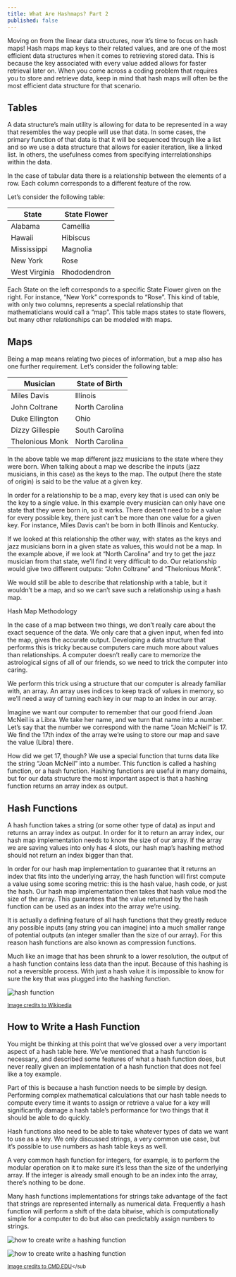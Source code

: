 ```yaml
---
title: What Are Hashmaps? Part 2
published: false
---
```


Moving on from the linear data structures, now it’s time to focus on hash maps! Hash maps map keys to their related values, and are one of the most efficient data structures when it comes to retrieving stored data. This is because the key associated with every value added allows for faster retrieval later on. When you come across a coding problem that requires you to store and retrieve data, keep in mind that hash maps will often be the most efficient data structure for that scenario.

## Tables

A data structure’s main utility is allowing for data to be represented in a way that resembles the way people will use that data. In some cases, the primary function of that data is that it will be sequenced through like a list and so we use a data structure that allows for easier iteration, like a linked list. In others, the usefulness comes from specifying interrelationships within the data.

In the case of tabular data there is a relationship between the elements of a row. Each column corresponds to a different feature of the row. 

Let’s consider the following table:

| State         | State Flower |
| --------------| ------------ |
| Alabama       | Camellia     |
| Hawaii        | Hibiscus     |
| Mississippi   | Magnolia     |
| New York      | Rose         |
| West Virginia | Rhododendron |


Each State on the left corresponds to a specific State Flower given on the right. For instance, “New York” corresponds to “Rose”. This kind of table, with only two columns, represents a special relationship that mathematicians would call a “map”. This table maps states to state flowers, but many other relationships can be modeled with maps. 

## Maps

Being a map means relating two pieces of information, but a map also has one further requirement. Let’s consider the following table:

| Musician |	State of Birth |
|----------| ----------------|
| Miles Davis 	|Illinois  |
| John Coltrane |	North Carolina |
| Duke Ellington 	|Ohio |
| Dizzy Gillespie |	South Carolina |
| Thelonious Monk |	North Carolina |

In the above table we map different jazz musicians to the state where they were born. When talking about a map we describe the inputs (jazz musicians, in this case) as the keys to the map. The output (here the state of origin) is said to be the value at a given key.

In order for a relationship to be a map, every key that is used can only be the key to a single value. In this example every musician can only have one state that they were born in, so it works. There doesn’t need to be a value for every possible key, there just can’t be more than one value for a given key. For instance, Miles Davis can’t be born in both Illinois and Kentucky.

If we looked at this relationship the other way, with states as the keys and jazz musicians born in a given state as values, this would not be a map. In the example above, if we look at “North Carolina” and try to get the jazz musician from that state, we’ll find it very difficult to do. Our relationship would give two different outputs: “John Coltrane” and “Thelonious Monk”.

We would still be able to describe that relationship with a table, but it wouldn’t be a map, and so we can’t save such a relationship using a hash map. 

Hash Map Methodology

In the case of a map between two things, we don’t really care about the exact sequence of the data. We only care that a given input, when fed into the map, gives the accurate output. Developing a data structure that performs this is tricky because computers care much more about values than relationships. A computer doesn’t really care to memorize the astrological signs of all of our friends, so we need to trick the computer into caring.

We perform this trick using a structure that our computer is already familiar with, an array. An array uses indices to keep track of values in memory, so we’ll need a way of turning each key in our map to an index in our array.

Imagine we want our computer to remember that our good friend Joan McNeil is a Libra. We take her name, and we turn that name into a number. Let’s say that the number we correspond with the name “Joan McNeil” is 17. We find the 17th index of the array we’re using to store our map and save the value (Libra) there.

How did we get 17, though? We use a special function that turns data like the string “Joan McNeil” into a number. This function is called a hashing function, or a hash function. Hashing functions are useful in many domains, but for our data structure the most important aspect is that a hashing function returns an array index as output.

## Hash Functions

A hash function takes a string (or some other type of data) as input and returns an array index as output. In order for it to return an array index, our hash map implementation needs to know the size of our array. If the array we are saving values into only has 4 slots, our hash map’s hashing method should not return an index bigger than that.

In order for our hash map implementation to guarantee that it returns an index that fits into the underlying array, the hash function will first compute a value using some scoring metric: this is the hash value, hash code, or just the hash. Our hash map implementation then takes that hash value mod the size of the array. This guarantees that the value returned by the hash function can be used as an index into the array we’re using.

It is actually a defining feature of all hash functions that they greatly reduce any possible inputs (any string you can imagine) into a much smaller range of potential outputs (an integer smaller than the size of our array). For this reason hash functions are also known as compression functions.

Much like an image that has been shrunk to a lower resolution, the output of a hash function contains less data than the input. Because of this hashing is not a reversible process. With just a hash value it is impossible to know for sure the key that was plugged into the hashing function.

![hash function](https://upload.wikimedia.org/wikipedia/commons/thumb/d/da/Hash_function.svg/1200px-Hash_function.svg.png)

<sub>[Image credits to Wikipedia](https://simple.wikipedia.org/wiki/Hash_function)</sub>


## How to Write a Hash Function

You might be thinking at this point that we’ve glossed over a very important aspect of a hash table here. We’ve mentioned that a hash function is necessary, and described some features of what a hash function does, but never really given an implementation of a hash function that does not feel like a toy example.

Part of this is because a hash function needs to be simple by design. Performing complex mathematical calculations that our hash table needs to compute every time it wants to assign or retrieve a value for a key will significantly damage a hash table’s performance for two things that it should be able to do quickly.

Hash functions also need to be able to take whatever types of data we want to use as a key. We only discussed strings, a very common use case, but it’s possible to use numbers as hash table keys as well.

A very common hash function for integers, for example, is to perform the modular operation on it to make sure it’s less than the size of the underlying array. If the integer is already small enough to be an index into the array, there’s nothing to be done.

Many hash functions implementations for strings take advantage of the fact that strings are represented internally as numerical data. Frequently a hash function will perform a shift of the data bitwise, which is computationally simple for a computer to do but also can predictably assign numbers to strings.

![how to create write a hashing function](https://www.cs.cmu.edu/~adamchik/15-121/lectures/Hashing/pix/hashing0.bmp)

![how to create write a hashing function ](https://www.cs.cmu.edu/~adamchik/15-121/lectures/Hashing/pix/hashing1.bmp)

<sub>[Image credits to CMD.EDU](https://www.cs.cmu.edu/~adamchik/15-121/lectures/Hashing/hashing.html)</sub